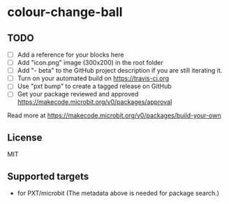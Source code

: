 # colour-change-ball



## TODO

- [ ] Add a reference for your blocks here
- [ ] Add "icon.png" image (300x200) in the root folder
- [ ] Add "- beta" to the GitHub project description if you are still iterating it.
- [ ] Turn on your automated build on https://travis-ci.org
- [ ] Use "pxt bump" to create a tagged release on GitHub
- [ ] Get your package reviewed and approved https://makecode.microbit.org/v0/packages/approval

Read more at https://makecode.microbit.org/v0/packages/build-your-own

## License

MIT

## Supported targets

* for PXT/microbit
(The metadata above is needed for package search.)

